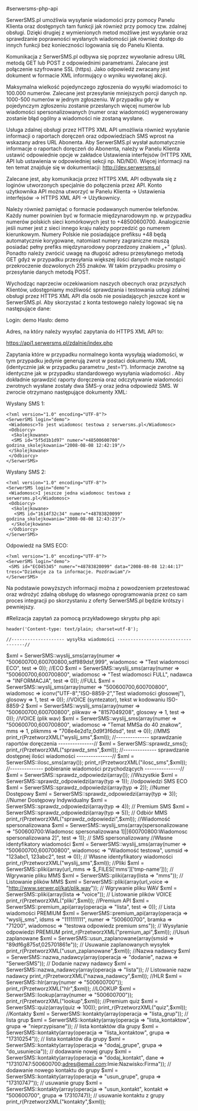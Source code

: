 #serwersms-php-api

SerwerSMS.pl umożliwia wysyłanie wiadomości przy pomocy Panelu Klienta oraz dostępnych tam funkcji jak również przy pomocy tzw. zdalnej obsługi. Dzięki drugiej z wymienionych metod możliwe jest wysyłanie oraz sprawdzanie poprawności wysłanych wiadomości jak również dostęp do innych funkcji bez konieczności logowania się do Panelu Klienta.

Komunikacja z SerwerSMS.pl odbywa się poprzez wywołanie adresu URL metodą GET lub POST z odpowiednimi parametrami. Zalecane jest połączenie szyfrowane SSL (https). Jako odpowiedź zwracany jest dokument w formacie XML informujący o wyniku wywołanej akcji. 

Maksymalna wielkość pojedynczego zgłoszenia do wysyłki wiadomości to 100.000 numerów. Zalecane jest przesyłanie mniejszych porcji danych np. 1000-500 numerów w jednym zgłoszeniu. W przypadku gdy w pojedynczym zgłoszeniu zostanie przesłanych więcej numerów lub wiadomości spersonalizowanych (numer oraz wiadomość) wygenerowany zostanie błąd ogólny a wiadomości nie zostaną wysłane.

Usługa zdalnej obsługi przez HTTPS XML API umożliwia również wysyłanie informacji o raportach doręczeń oraz odpowiedziach SMS wprost na wskazany adres URL Abonenta. Aby SerwerSMS.pl wysłał automatycznie informacje o raportach doręczeń do Abonenta, należy w Panelu Klienta ustawić odpowiednie opcje w zakładce Ustawienia interfejsów (HTTPS XML API lub ustawienia w odpowiedniej sekcji np. ND/NDI). Więcej informacji na ten temat znajduje się w dokumentacji: http://dev.serwersms.pl

Zalecane jest, aby komunikacja przez HTTPS XML API odbywała się z loginów utworzonych specjalnie do połączenia przez API. Konto użytkownika API można utworzyć w Panelu Klienta → Ustawienia interfejsów → HTTPS XML API → Użytkownicy.

Należy również pamiętać o formacie podawanych numerów telefonów. Każdy numer powinien być w formacie międzynarodowym np. w przypadku numerów polskich sieci komórkowych jest to +48500600700. Analogicznie jeśli numer jest z sieci innego kraju należy poprzedzić go numerem kierunkowym. Numery Polskie nie posiadające prefiksu +48 będą automatycznie korygowane, natomiast numery zagraniczne muszą posiadać pełny prefiks międzynarodowy poprzedzony znakiem „+” (plus). Ponadto należy zwrócić uwagę na długość adresu przesyłanego metodą GET gdyż w przypadku przesyłania większej ilości danych może nastąpić przekroczenie dozwolonych 255 znaków. W takim przypadku prosimy o przesyłanie danych metodą POST.

Wychodząc naprzeciw oczekiwaniom naszych obecnych oraz przyszłych Klientów, udostępniamy możliwość sprawdzania i testowania usługi zdalnej obsługi przez HTTPS XML API dla osób nie posiadających jeszcze kont w SerwerSMS.pl. Aby skorzystać z konta testowego należy logować się na następujące dane:

Login: demo
Hasło: demo

Adres, na który należy wysyłać zapytania do HTTPS XML API to:

https://api1.serwersms.pl/zdalnie/index.php

Zapytania które w przypadku normalnego konta wysyłają wiadomości, w tym przypadku jedynie generują zwrot w postaci dokumentu XML (identycznie jak w przypadku parametru „test=1”). Informacje zwrotne są identyczne jak w przypadku standardowego wysyłania wiadomości . Aby dokładnie sprawdzić raporty doręczenia oraz odczytywanie wiadomości zwrotnych wysłane zostały dwa SMS-y oraz jedna odpowiedź SMS. W zwrocie otrzymano następujące dokumenty XML:

Wysłany SMS 1:

    <?xml version="1.0" encoding="UTF-8"?>
    <SerwerSMS login="demo">
     <Wiadomosc>To jest wiadomosc testowa z serwersms.pl</Wiadomosc>
     <Odbiorcy>
      <Skolejkowane>
      <SMS id="5f5d1b1d97" numer="+48500600700" godzina_skolejkowania="2008-08-08 12:42:19"/>
     </Skolejkowane>
     </Odbiorcy>
    </SerwerSMS>

Wysłany SMS 2:

    <?xml version="1.0" encoding="UTF-8"?>
    <SerwerSMS login="demo">
     <Wiadomosc>I jeszcze jedna wiadomosc testowa z serwersms.pl</Wiadomosc>
     <Odbiorcy>
      <Skolejkowane>
       <SMS id="1614f32c34" numer="+48783820099" godzina_skolejkowania="2008-08-08 12:43:23"/>
      </Skolejkowane>
     </Odbiorcy>
    </SerwerSMS>

Odpowiedź na SMS ECO:

    <?xml version="1.0" encoding="UTF-8"?>
    <SerwerSMS login="demo">
     <SMS id="ECO45345" numer="+48783820099" data="2008-08-08 12:44:17" tresc="Dziekuje za ta informacje. Pozdrawiam"/>
    </SerwerSMS>

Na podstawie powyższych informacji można z powodzeniem przetestować oraz wdrożyć zdalną obsługę do własnego oprogramowania przez co sam proces integracji po skorzystaniu z oferty SerwerSMS.pl będzie krótszy i pewniejszy.


#Relizacja zapytań za pomocą przykładowego skryptu php api:

    header('Content-type: text/plain; charset=utf-8');
    
    //-------------------- wysyłka wiadomości -----------------------------------//
$xml = SerwerSMS::wyslij_sms(array(numer => "500600700,600700800,sdf989dsf,999", wiadomosc => "Test wiadomosci ECO", test => 0)); //ECO
$xml = SerwerSMS::wyslij_sms(array(numer => "500600700,600700800", wiadomosc => "Test wiadomosci FULL", nadawca => "INFORMACJA", test => 0)); //FULL
$xml = SerwerSMS::wyslij_sms(array(numer => "500600700,600700800", wiadomosc => iconv("UTF-8","ISO-8859-2","Test wiadomości głosowej"), glosowy => 1, test => 0)); //VOICE (syntezator), tekst w kodowaniu ISO-8859-2
$xml = SerwerSMS::wyslij_sms(array(numer => "500600700,600700800", plikwav => "8157049208", glosowy => 1, test => 0)); //VOICE (plik wav)
$xml = SerwerSMS::wyslij_sms(array(numer => "500600700,600700800", wiadomosc => "Temat MMSa do 40 znakow", mms => 1, plikmms => "708e4e2d1z,0d9f3f6dsd", test => 0)); //MMS
print_r(PrzetworzXML("wyslij_sms",$xml));
//-------------- sprawdzanie raportów doręczenia ---------------//
$xml = SerwerSMS::sprawdz_sms();
print_r(PrzetworzXML("sprawdz_sms",$xml));
//-------------- sprawdzanie dostępnej ilości wiadomości ---------------//
$xml = SerwerSMS::ilosc_sms(array());
print_r(PrzetworzXML("ilosc_sms",$xml));
//-------------- pobieranie wiadomości przychodzących ---------------//
$xml = SerwerSMS::sprawdz_odpowiedzi(array()); //Wszystkie
$xml = SerwerSMS::sprawdz_odpowiedzi(array(typ => 1)); //odpowiedzi SMS ECO
$xml = SerwerSMS::sprawdz_odpowiedzi(array(typ => 2)); //Numer Dostępowy
$xml = SerwerSMS::sprawdz_odpowiedzi(array(typ => 3)); //Numer Dostępowy Indywidualny
$xml = SerwerSMS::sprawdz_odpowiedzi(array(typ => 4)); // Premium SMS
$xml = SerwerSMS::sprawdz_odpowiedzi(array(typ => 5)); // Odbiór MMS
print_r(PrzetworzXML("sprawdz_odpowiedzi",$xml));
//Wiadomość spersonalizowana
$xml = SerwerSMS::wyslij_sms(array(spersonalizowane => "500600700:Wiadomosc spersonalizowana 1]|[600700800:Wiadomosc spersonalizowana 2]", test => 1)); // SMS spersonalizowany
//Własne identyfikatory wiadomości
$xml = SerwerSMS::wyslij_sms(array(numer => "500600700,600700800", wiadomosc => "Wiadomość testowa", usmsid => "123abc1, 123abc2", test => 0)); // Własne identyfikatory wiadomości
print_r(PrzetworzXML("wyslij_sms",$xml));
//Pliki
$xml = SerwerSMS::pliki(array(url_mms => $_FILES['mms']['tmp-name'])); // Wgrywanie pliku MMS
$xml = SerwerSMS::pliki(array(lista => "mms")); // Listowanie plików MMS
$xml = SerwerSMS::pliki(array(url_voice => "http://www.serwer.pl/kat/plik.wav")); // Wgrywanie pliku WAV
$xml = SerwerSMS::pliki(array(lista => "voice")); // Listowanie plików VOICE
print_r(PrzetworzXML("pliki",$xml));
//Premium API
$xml = SerwerSMS::premium_api(array(operacja => "lista", test => 0)); // Lista wiadomości PREMIUM
$xml = SerwerSMS::premium_api(array(operacja => "wyslij_sms", idsms => "111111111", numer => "500600700", bramka => "71200", wiadomosc => "testowa odpowiedz premium sms")); // Wysyłanie odpowiedzi PREMIUM
print_r(PrzetworzXML("premium_api",$xml));
//Usuń zaplanowane
$xml = SerwerSMS::usun_zaplanowane(array(smsid => "89df6g875sf,025701861e")); // Usuwanie zaplanowanych wysyłek
print_r(PrzetworzXML("usun_zaplanowane",$xml));
//Nazwa nadawcy
$xml = SerwerSMS::nazwa_nadawcy(array(operacja => "dodanie", nazwa => "SerwerSMS")); // Dodanie nazwy nadawcy
$xml = SerwerSMS::nazwa_nadawcy(array(operacja => "lista")); // Listowanie nazw nadawcy
print_r(PrzetworzXML("nazwa_nadawcy",$xml));
//HLR
$xml = SerwerSMS::hlr(array(numer => "500600700"));
print_r(PrzetworzXML("hlr",$xml));
//LOOKUP
$xml = SerwerSMS::lookup(array(numer => "500600700"));
print_r(PrzetworzXML("lookup",$xml));
//Premium quiz
$xml = SerwerSMS::quiz(array(quiz => 100));
print_r(PrzetworzXML("quiz",$xml));
//Kontakty
$xml = SerwerSMS::kontakty(array(operacja => "lista_grup")); // lista grup
$xml = SerwerSMS::kontakty(array(operacja => "lista_kontaktow", grupa => "nieprzypisane")); // lista kontaktów dla grupy
$xml = SerwerSMS::kontakty(array(operacja => "lista_kontaktow", grupa => "17310254")); // lista kontaktów dla grupy
$xml = SerwerSMS::kontakty(array(operacja => "dodaj_grupe", grupa => "do_usuniecia")); // dodawanie nowej grupy
$xml = SerwerSMS::kontakty(array(operacja => "dodaj_kontakt", dane => "17310747:500600700:adres@email.com:Imie:Nazwisko:Firma")); // dodawanie nowego kontaktu do grupy
$xml = SerwerSMS::kontakty(array(operacja => "usun_grupe", grupa => "17310747")); // usuwanie grupy
$xml = SerwerSMS::kontakty(array(operacja => "usun_kontakt", kontakt => "500600700", grupa => 17310747)); // usuwanie kontaktu z grupy
print_r(PrzetworzXML("kontakty",$xml));
